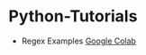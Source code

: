# Python-Tutorials

- Regex Examples [Google Colab](https://colab.research.google.com/drive/1bIESI3T_CMW7AIrjTVZjpv6InWZK6YTj?usp=sharing)
